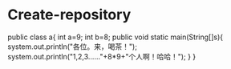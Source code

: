 # Create-repository
public class a{
int a=9;
int b=8;
public void static main(String[]s){
system.out.println("各位。来，喝茶！");
system.out.println("1,2,3……"+8*9+"个人啊！哈哈！");
}
}
